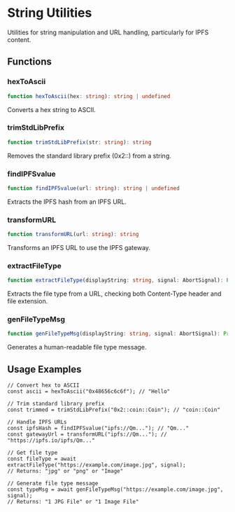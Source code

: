 # String Utilities

Utilities for string manipulation and URL handling, particularly for IPFS content.

## Functions

### hexToAscii
```ts
function hexToAscii(hex: string): string | undefined
```
Converts a hex string to ASCII.

### trimStdLibPrefix
```ts
function trimStdLibPrefix(str: string): string
```
Removes the standard library prefix (0x2::) from a string.

### findIPFSvalue
```ts
function findIPFSvalue(url: string): string | undefined
```
Extracts the IPFS hash from an IPFS URL.

### transformURL
```ts
function transformURL(url: string): string
```
Transforms an IPFS URL to use the IPFS gateway.

### extractFileType
```ts
function extractFileType(displayString: string, signal: AbortSignal): Promise<string>
```
Extracts the file type from a URL, checking both Content-Type header and file extension.

### genFileTypeMsg
```ts
function genFileTypeMsg(displayString: string, signal: AbortSignal): Promise<string>
```
Generates a human-readable file type message.

## Usage Examples

```tsx
// Convert hex to ASCII
const ascii = hexToAscii("0x48656c6c6f"); // "Hello"

// Trim standard library prefix
const trimmed = trimStdLibPrefix("0x2::coin::Coin"); // "coin::Coin"

// Handle IPFS URLs
const ipfsHash = findIPFSvalue("ipfs://Qm..."); // "Qm..."
const gatewayUrl = transformURL("ipfs://Qm..."); // "https://ipfs.io/ipfs/Qm..."

// Get file type
const fileType = await extractFileType("https://example.com/image.jpg", signal);
// Returns: "jpg" or "png" or "Image"

// Generate file type message
const typeMsg = await genFileTypeMsg("https://example.com/image.jpg", signal);
// Returns: "1 JPG File" or "1 Image File"
```
